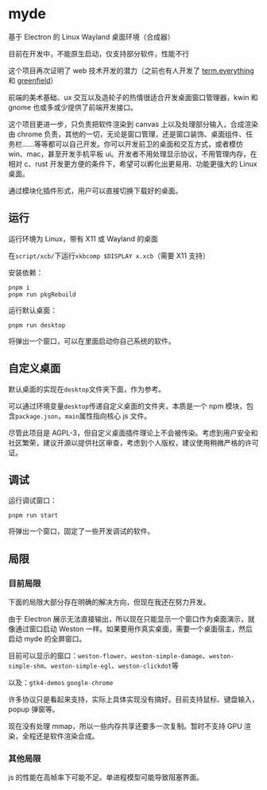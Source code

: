 # myde

基于 Electron 的 Linux Wayland 桌面环境（合成器）

目前在开发中，不能原生启动，仅支持部分软件，性能不行

这个项目再次证明了 web 技术开发的潜力（之前也有人开发了 [term.everything](https://github.com/mmulet/term.everything) 和 [greenfield](https://github.com/udevbe/greenfield)）

前端的美术基础、ux 交互以及造轮子的热情很适合开发桌面窗口管理器，kwin 和 gnome 也或多或少提供了前端开发接口。

这个项目更进一步，只负责把软件渲染到 canvas 上以及处理部分输入，合成渲染由 chrome 负责，其他的一切，无论是窗口管理，还是窗口装饰、桌面组件、任务栏……等等都可以自己开发。你可以开发前卫的桌面和交互方式，或者模仿 win、mac，甚至开发手机平板 ui。开发者不用处理显示协议，不用管理内存，在相对 c、rust 开发更方便的条件下，希望可以孵化出更易用、功能更强大的 Linux 桌面。

通过模块化插件形式，用户可以直接切换下载好的桌面。

## 运行

运行环境为 Linux，带有 X11 或 Wayland 的桌面

在`script/xcb/`下运行`xkbcomp $DISPLAY x.xcb`（需要 X11 支持）

安装依赖：

```shell
pnpm i
pnpm run pkgRebuild
```

运行默认桌面：

```shell
pnpm run desktop
```

将弹出一个窗口，可以在里面启动你自己系统的软件。

## 自定义桌面

默认桌面的实现在`desktop`文件夹下面，作为参考。

可以通过环境变量`desktop`传递自定义桌面的文件夹，本质是一个 npm 模块，包含`package.json`，`main`属性指向核心 js 文件。

尽管此项目是 AGPL-3，但自定义桌面插件理论上不会被传染。考虑到用户安全和社区繁荣，建议开源以提供社区审查，考虑到个人版权，建议使用稍微严格的许可证。

## 调试

运行调试窗口：

```shell
pnpm run start
```

将弹出一个窗口，固定了一些开发调试的软件。

## 局限

### 目前局限

下面的局限大部分存在明确的解决方向，但现在我还在努力开发。

由于 Electron 展示无法直接输出，所以现在只能显示一个窗口作为桌面演示，就像通过窗口启动 Weston 一样。如果要用作真实桌面，需要一个桌面宿主，然后启动 myde 的全屏窗口。

目前可以显示的窗口：`weston-flower`、`weston-simple-damage`、`weston-simple-shm`、`weston-simple-egl`、`weston-clickdot`等

以及：`gtk4-demos` `google-chrome`

许多协议只是看起来支持，实际上具体实现没有搞好。目前支持鼠标、键盘输入，popup 弹窗等。

现在没有处理 mmap，所以一些内存共享还要多一次复制。暂时不支持 GPU 渲染，全程还是软件渲染合成。

### 其他局限

js 的性能在高帧率下可能不足。单进程模型可能导致阻塞界面。
